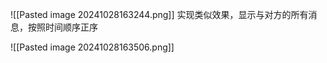 ![[Pasted image 20241028163244.png]]
实现类似效果，显示与对方的所有消息，按照时间顺序正序

![[Pasted image 20241028163506.png]]